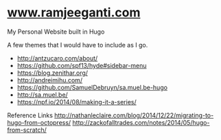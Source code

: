 # www.ramjeeganti.com
My Personal Website built in Hugo

A few themes that I would have to include as I go.
* http://antzucaro.com/about/
* https://github.com/spf13/hyde#sidebar-menu
* https://blog.zenithar.org/
* http://andreimihu.com/
* https://github.com/SamuelDebruyn/sa.muel.be-hugo
* http://sa.muel.be/
* https://npf.io/2014/08/making-it-a-series/

Reference Links
http://nathanleclaire.com/blog/2014/12/22/migrating-to-hugo-from-octopress/
http://zackofalltrades.com/notes/2014/05/hugo-from-scratch/
